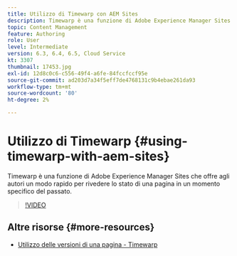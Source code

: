 ```yaml
---
title: Utilizzo di Timewarp con AEM Sites
description: Timewarp è una funzione di Adobe Experience Manager Sites che offre agli autori un modo rapido per rivedere lo stato di una pagina in un momento specifico del passato.
topic: Content Management
feature: Authoring
role: User
level: Intermediate
version: 6.3, 6.4, 6.5, Cloud Service
kt: 3307
thumbnail: 17453.jpg
exl-id: 12d8c0c6-c556-49f4-a6fe-84fccfccf95e
source-git-commit: ad203d7a34f5eff7de4768131c9b4ebae261da93
workflow-type: tm+mt
source-wordcount: '80'
ht-degree: 2%

---
```


# Utilizzo di Timewarp {#using-timewarp-with-aem-sites}

Timewarp è una funzione di Adobe Experience Manager Sites che offre agli autori un modo rapido per rivedere lo stato di una pagina in un momento specifico del passato.

>[!VIDEO](https://video.tv.adobe.com/v/17453/?quality=12&learn=on)

## Altre risorse {#more-resources}

* [Utilizzo delle versioni di una pagina - Timewarp](https://experienceleague.adobe.com/docs/experience-manager-cloud-service/sites/authoring/features/page-versions.html)
